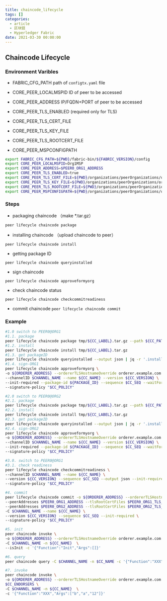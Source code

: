```yaml
---
title: chaincode_lifecycle
tags: []
categories:
  - article
  - 区块链
  - Hyperledger Fabric
date: 2021-03-30 00:00:00
---
```


## Chaincode Lifecycle

### Environment Varibles

- FABRIC_CFG_PATH
  path of `configtx.yaml` file

- CORE_PEER_LOCALMSPID
  ID of peer to be accessed

- CORE_PEER_ADDRESS
  IP/FQDN+PORT of peer to be accessed

- CORE_PEER_TLS_ENABLED (required only for TLS)

- CORE_PEER_TLS_CERT_FILE

- CORE_PEER_TLS_KEY_FILE

- CORE_PEER_TLS_ROOTCERT_FILE

- CORE_PEER_MSPCONFIGPATH

```bash
export FABRIC_CFG_PATH=${PWD}/fabric-bin/${FABRIC_VERSION}/config
export CORE_PEER_LOCALMSPID=Org1MSP
export CORE_PEER_ADDRESS=$PEER0_ORG1_ADDRESS
export CORE_PEER_TLS_ENABLED=true
export CORE_PEER_TLS_CERT_FILE=${PWD}/organizations/peerOrganizations/org1.example.com/peers/peer0.org1.example.com/tls/server.crt
export CORE_PEER_TLS_KEY_FILE=${PWD}/organizations/peerOrganizations/org1.example.com/peers/peer0.org1.example.com/tls/server.key
export CORE_PEER_TLS_ROOTCERT_FILE=${PWD}/organizations/peerOrganizations/org1.example.com/peers/peer0.org1.example.com/tls/ca.crt
export CORE_PEER_MSPCONFIGPATH=${PWD}/organizations/peerOrganizations/org1.example.com/users/Admin@org1.example.com/msp

```

### Steps

- packaging chaincode （make \*.tar.gz）

`peer lifecycle chaincode package`

- installing chaincode （upload chaincode to peer）

`peer lifecycle chaincode install`

- getting package ID

`peer lifecycle chaincode queryinstalled`

- sign chaincode

`peer lifecycle chaincode approveformyorg`

- check chaincode status

`peer lifecycle chaincode checkcommitreadiness`

- commit chaincode
  `peer lifecycle chaincode commit`

### Example

```bash
#1.0 switch to PEER0@ORG1
#1.1. package
peer lifecycle chaincode package tmp/${CC_LABEL}.tar.gz --path ${CC_PATH} --lang $CC_LANG --label ${CC_LABEL}
#1.2. install
peer lifecycle chaincode install tmp/${CC_LABEL}.tar.gz
#1.3. get packageID
peer lifecycle chaincode queryinstalled --output json | jq -r '.installed_chaincodes[] | select(.label == env.CC_LABEL) | .package_id'
#1.4. sign-ORG1
peer lifecycle chaincode approveformyorg \
-o ${ORDERER_ADDRESS} --ordererTLSHostnameOverride orderer.example.com --tls $CORE_PEER_TLS_ENABLED --cafile $ORDERER_CA \
--channelID $CHANNEL_NAME --name ${CC_NAME} --version ${CC_VERSION} \
--init-required --package-id ${PACKAGE_ID} --sequence $CC_SEQ --waitForEvent \
--signature-policy "$CC_POLICY"

#2.0 switch to PEER0@ORG2
#2.1. package
peer lifecycle chaincode package tmp/${CC_LABEL}.tar.gz --path ${CC_PATH} --lang $CC_LANG --label ${CC_LABEL}
#2.2. install
peer lifecycle chaincode install tmp/${CC_LABEL}.tar.gz
#2.3. get packageID
peer lifecycle chaincode queryinstalled --output json | jq -r '.installed_chaincodes[] | select(.label == env.CC_LABEL) | .package_id'
#2.4. sign-ORG2
peer lifecycle chaincode approveformyorg \
-o ${ORDERER_ADDRESS} --ordererTLSHostnameOverride orderer.example.com --tls $CORE_PEER_TLS_ENABLED --cafile $ORDERER_CA \
--channelID $CHANNEL_NAME --name ${CC_NAME} --version ${CC_VERSION} \
--init-required --package-id ${PACKAGE_ID} --sequence $CC_SEQ --waitForEvent \
--signature-policy "$CC_POLICY"

#3.0. switch to PEER0@ORG1
#3.1. check readiness
peer lifecycle chaincode checkcommitreadiness \
--channelID $CHANNEL_NAME --name ${CC_NAME} \
--version ${CC_VERSION} --sequence $CC_SEQ --output json --init-required \
--signature-policy "$CC_POLICY"

#4. commit
peer lifecycle chaincode commit -o ${ORDERER_ADDRESS} --ordererTLSHostnameOverride orderer.example.com --tls $CORE_PEER_TLS_ENABLED --cafile $ORDERER_CA \
--peerAddresses $PEER0_ORG1_ADDRESS --tlsRootCertFiles $PEER0_ORG1_TLS_ROOTCERT_FILE \
--peerAddresses $PEER0_ORG2_ADDRESS --tlsRootCertFiles $PEER0_ORG2_TLS_ROOTCERT_FILE \
-C $CHANNEL_NAME --name ${CC_NAME} \
--version ${CC_VERSION} --sequence $CC_SEQ --init-required \
--signature-policy "$CC_POLICY"

#5. init
peer chaincode invoke \
-o ${ORDERER_ADDRESS} --ordererTLSHostnameOverride orderer.example.com --tls $CORE_PEER_TLS_ENABLED --cafile $ORDERER_CA \
-C $CHANNEL_NAME -n ${CC_NAME}  \
--isInit -c '{"Function":"Init","Args":[]}'

#6. query
peer chaincode query -C $CHANNEL_NAME -n $CC_NAME -c '{"Function":"XXX", "Args":[]}'

#7. invoke
peer chaincode invoke \
-o ${ORDERER_ADDRESS} --ordererTLSHostnameOverride orderer.example.com --tls $CORE_PEER_TLS_ENABLED --cafile $ORDERER_CA \
$CC_ENDORSERS \
-C $CHANNEL_NAME -n ${CC_NAME}  \
-c '{"Function":"XXX","Args":["b","a","12"]}'
```
